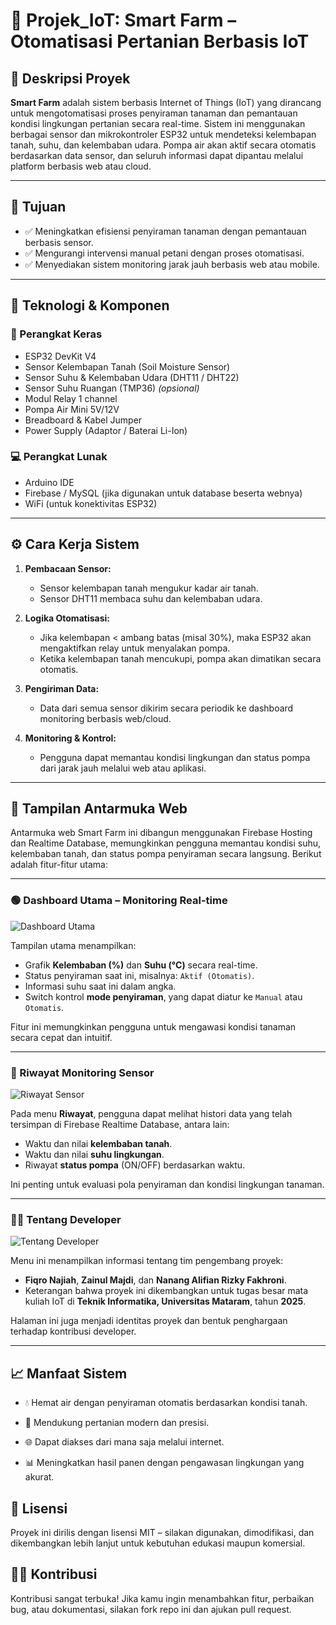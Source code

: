 # 🌱 Projek_IoT: Smart Farm – Otomatisasi Pertanian Berbasis IoT

## 📌 Deskripsi Proyek
**Smart Farm** adalah sistem berbasis Internet of Things (IoT) yang dirancang untuk mengotomatisasi proses penyiraman tanaman dan pemantauan kondisi lingkungan pertanian secara real-time. Sistem ini menggunakan berbagai sensor dan mikrokontroler ESP32 untuk mendeteksi kelembapan tanah, suhu, dan kelembaban udara. Pompa air akan aktif secara otomatis berdasarkan data sensor, dan seluruh informasi dapat dipantau melalui platform berbasis web atau cloud.

---

## 🎯 Tujuan

- ✅ Meningkatkan efisiensi penyiraman tanaman dengan pemantauan berbasis sensor.
- ✅ Mengurangi intervensi manual petani dengan proses otomatisasi.
- ✅ Menyediakan sistem monitoring jarak jauh berbasis web atau mobile.

---

## 🧰 Teknologi & Komponen

### 🔌 Perangkat Keras
- ESP32 DevKit V4
- Sensor Kelembapan Tanah (Soil Moisture Sensor)
- Sensor Suhu & Kelembaban Udara (DHT11 / DHT22)
- Sensor Suhu Ruangan (TMP36) *(opsional)*
- Modul Relay 1 channel
- Pompa Air Mini 5V/12V
- Breadboard & Kabel Jumper
- Power Supply (Adaptor / Baterai Li-Ion)

### 💻 Perangkat Lunak
- Arduino IDE
- Firebase / MySQL (jika digunakan untuk database beserta webnya)
- WiFi (untuk konektivitas ESP32)

---

## ⚙️ Cara Kerja Sistem

1. **Pembacaan Sensor:**  
   - Sensor kelembapan tanah mengukur kadar air tanah.
   - Sensor DHT11 membaca suhu dan kelembaban udara.

2. **Logika Otomatisasi:**  
   - Jika kelembapan < ambang batas (misal 30%), maka ESP32 akan mengaktifkan relay untuk menyalakan pompa.
   - Ketika kelembapan tanah mencukupi, pompa akan dimatikan secara otomatis.

3. **Pengiriman Data:**  
   - Data dari semua sensor dikirim secara periodik ke dashboard monitoring berbasis web/cloud.

4. **Monitoring & Kontrol:**  
   - Pengguna dapat memantau kondisi lingkungan dan status pompa dari jarak jauh melalui web atau aplikasi.

---
## 📸 Tampilan Antarmuka Web

Antarmuka web Smart Farm ini dibangun menggunakan Firebase Hosting dan Realtime Database, memungkinkan pengguna memantau kondisi suhu, kelembaban tanah, dan status pompa penyiraman secara langsung. Berikut adalah fitur-fitur utama:

---

### 🟢 Dashboard Utama – Monitoring Real-time

![Dashboard Utama](docs/dashboard.jpeg)

Tampilan utama menampilkan:
- Grafik **Kelembaban (%)** dan **Suhu (°C)** secara real-time.
- Status penyiraman saat ini, misalnya: `Aktif (Otomatis)`.
- Informasi suhu saat ini dalam angka.
- Switch kontrol **mode penyiraman**, yang dapat diatur ke `Manual` atau `Otomatis`.

Fitur ini memungkinkan pengguna untuk mengawasi kondisi tanaman secara cepat dan intuitif.

---

### 📄 Riwayat Monitoring Sensor

![Riwayat Sensor](docs/riwayat.jpeg)

Pada menu **Riwayat**, pengguna dapat melihat histori data yang telah tersimpan di Firebase Realtime Database, antara lain:
- Waktu dan nilai **kelembaban tanah**.
- Waktu dan nilai **suhu lingkungan**.
- Riwayat **status pompa** (ON/OFF) berdasarkan waktu.

Ini penting untuk evaluasi pola penyiraman dan kondisi lingkungan tanaman.

---

### 👨‍💻 Tentang Developer

![Tentang Developer](docs/developer.jpeg)

Menu ini menampilkan informasi tentang tim pengembang proyek:
- **Fiqro Najiah**, **Zainul Majdi**, dan **Nanang Alifian Rizky Fakhroni**.
- Keterangan bahwa proyek ini dikembangkan untuk tugas besar mata kuliah IoT di **Teknik Informatika, Universitas Mataram**, tahun **2025**.

Halaman ini juga menjadi identitas proyek dan bentuk penghargaan terhadap kontribusi developer.

---

## 📈 Manfaat Sistem
- 💧 Hemat air dengan penyiraman otomatis berdasarkan kondisi tanah.

- 🌾 Mendukung pertanian modern dan presisi.

- 🌐 Dapat diakses dari mana saja melalui internet.

- 📊 Meningkatkan hasil panen dengan pengawasan lingkungan yang akurat.

## 📃 Lisensi
Proyek ini dirilis dengan lisensi MIT – silakan digunakan, dimodifikasi, dan dikembangkan lebih lanjut untuk kebutuhan edukasi maupun komersial.

## 🙋‍♂️ Kontribusi
Kontribusi sangat terbuka! Jika kamu ingin menambahkan fitur, perbaikan bug, atau dokumentasi, silakan fork repo ini dan ajukan pull request.


